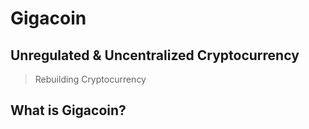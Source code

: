 # Gigacoin

## Unregulated & Uncentralized Cryptocurrency



> Rebuilding Cryptocurrency



## What is Gigacoin?
